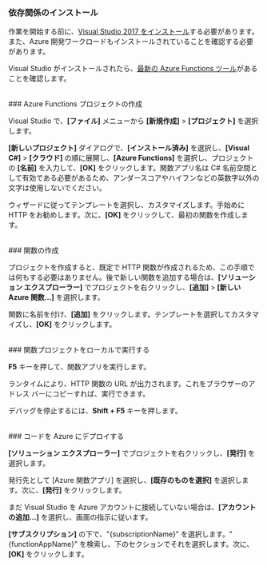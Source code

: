 ### 依存関係のインストール

作業を開始する前に、<a href="https://go.microsoft.com/fwlink/?linkid=2016389" target="_blank">Visual Studio 2017 をインストール</a>する必要があります。また、Azure 開発ワークロードもインストールされていることを確認する必要があります。

Visual Studio がインストールされたら、<a href="https://go.microsoft.com/fwlink/?linkid=2016394" target="_blank">最新の Azure Functions ツール</a>があることを確認します。

<br/>
### Azure Functions プロジェクトの作成

Visual Studio で、**\[ファイル]** メニューから **\[新規作成]** > **\[プロジェクト]** を選択します。

**\[新しいプロジェクト]** ダイアログで、**\[インストール済み]** を選択し、**\[Visual C#]** > **\[クラウド]** の順に展開し、**\[Azure Functions]** を選択し、プロジェクトの **\[名前]** を入力して、**\[OK]** をクリックします。関数アプリ名は C# 名前空間として有効である必要があるため、アンダースコアやハイフンなどの英数字以外の文字は使用しないでください。

ウィザードに従ってテンプレートを選択し、カスタマイズします。手始めに HTTP をお勧めします。次に、**\[OK]** をクリックして、最初の関数を作成します。

<br/>
### 関数の作成

プロジェクトを作成すると、既定で HTTP 関数が作成されるため、この手順では何もする必要はありません。後で新しい関数を追加する場合は、**\[ソリューション エクスプローラー]** でプロジェクトを右クリックし、**\[追加]** > **\[新しい Azure 関数…]** を選択します。

関数に名前を付け、**\[追加]** をクリックします。テンプレートを選択してカスタマイズし、**\[OK]** をクリックします。

<br/>
### 関数プロジェクトをローカルで実行する

**F5** キーを押して、関数アプリを実行します。

ランタイムにより、HTTP 関数の URL が出力されます。これをブラウザーのアドレス バーにコピーすれば、実行できます。

デバッグを停止するには、**Shift + F5** キーを押します。

<br/>
### コードを Azure にデプロイする

**\[ソリューション エクスプローラー]** でプロジェクトを右クリックし、**\[発行]** を選択します。

発行先として \[Azure 関数アプリ] を選択し、**\[既存のものを選択]** を選択します。次に、**\[発行]** をクリックします。

まだ Visual Studio を Azure アカウントに接続していない場合は、**\[アカウントの追加…]** を選択し、画面の指示に従います。

**\[サブスクリプション]** の下で、"{subscriptionName}" を選択します。"{functionAppName}" を検索し、下のセクションでそれを選択します。次に、**\[OK]** をクリックします。

